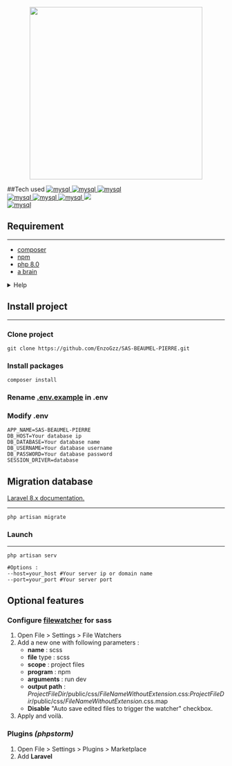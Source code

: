 <p align="center"><a href="https://laravel.com/docs/8.x/"><img src="https://raw.githubusercontent.com/laravel/art/master/logo-lockup/5%20SVG/2%20CMYK/1%20Full%20Color/laravel-logolockup-cmyk-red.svg" width="400" alt=""></a></p>

##Tech used
<a href="https://www.php.net" target="_blank"> <img src="https://img.shields.io/badge/PHP-777BB4?style=for-the-badge&logo=php&logoColor=white" alt="mysql"/> </a> 
<a href="https://www.mysql.com/" target="_blank"> <img src="https://img.shields.io/badge/Laravel-FF2D20?style=for-the-badge&logo=laravel&logoColor=white" alt="mysql"/> </a> 
<a href="https://mariadb.org/" target="_blank"> <img src="https://img.shields.io/badge/MariaDB-003545?style=for-the-badge&logo=mariadb&logoColor=white" alt="mysql"/> </a> 
<br>
<a href="https://www.w3.org/html/" target="_blank"> <img src="https://img.shields.io/badge/HTML5-E34F26?style=for-the-badge&logo=html5&logoColor=white" alt="mysql"/> </a> 
<a href="https://sass-lang.com/" target="_blank"> <img src="https://img.shields.io/badge/Sass-CC6699?style=for-the-badge&logo=sass&logoColor=white" alt="mysql"/> </a> 
<a href="https://www.w3schools.com/css/" target="_blank"> <img src="https://img.shields.io/badge/CSS3-1572B6?style=for-the-badge&logo=css3&logoColor=white" alt="mysql"/> </a> 
<a href="https://developer.mozilla.org/en-US/docs/Web/JavaScript" target="_blank"> <img src="https://img.shields.io/badge/JavaScript-323330?style=for-the-badge&logo=javascript&logoColor=F7DF1E"/> </a> 
<br>
<a href="https://laravel.com/" target="_blank"> <img src="https://img.shields.io/badge/Apache-D22128?style=for-the-badge&logo=Apache&logoColor=white" alt="mysql"/> </a> 

## Requirement
***
- [composer](https://getcomposer.org/download/)
- [npm](https://www.npmjs.com/)
- [php 8.0](https://www.php.net/archive/2021.php#2021-12-16-2)
- [a brain](https://www.lifehack.org/859314/think-smart)
<details>
  <summary>Help</summary>

## How to install PHP _(rookie section)_
- #### Windows
    - ##### WAMP
      Download [WAMP 3.2.6](https://www.wampserver.com/) or update with [PHP 8.0.14](https://sourceforge.net/projects/wampserver/files/WampServer%203/WampServer%203.0.0/Addons/Php/wampserver3_x64_addon_php8.0.14.exe/download)

    - #### Linux
        - ##### Debian - Ubuntu and branch
          Add PHP repository
          ```shell
          sudo add-apt-repository ppa:ondrej/php
          sudo apt update
          ```
          Install PHP with extensions
          ```shell
          sudo apt install php8.0
          sudo apt install php8.1-{bcmath,xml,fpm,mysql,zip,intl,ldap,gd,cli,bz2,curl,mbstring,pgsql,opcache,soap,cgi}
          ```
          Change your PHP version
          ```shell
          sudo update-alternatives --config php
          ```
</details>

  

## Install project
***

### Clone project
```
git clone https://github.com/EnzoGzz/SAS-BEAUMEL-PIERRE.git
```

### Install packages
```
composer install
```

### Rename [.env.example](.env) in .env
### Modify .env
```dotenv
APP_NAME=SAS-BEAUMEL-PIERRE
DB_HOST=Your database ip
DB_DATABASE=Your database name
DB_USERNAME=Your database username
DB_PASSWORD=Your database password
SESSION_DRIVER=database
```

## Migration database
[Laravel 8.x documentation.](https://laravel.com/docs/8.x/migrations)
***
```shell
php artisan migrate
```

### Launch
***
```shell
php artisan serv

#Options :
--host=your_host #Your server ip or domain name
--port=your_port #Your server port
```

## Optional features

### Configure [filewatcher](https://www.jetbrains.com/help/phpstorm/using-file-watchers.html) for sass
1. Open File > Settings > File Watchers
2. Add a new one with following parameters :
   - **name** : scss
   - **file** type : scss
   - **scope** : project files
   - **program** : npm
   - **arguments** : run dev
   - **output path** : $ProjectFileDir$/public/css/$FileNameWithoutExtension$.css:$ProjectFileDir$/public/css/$FileNameWithoutExtension$.css.map
   - **Disable** "Auto save edited files to trigger the watcher" checkbox.
3. Apply and voilà.

### Plugins _(phpstorm)_
1. Open File > Settings > Plugins > Marketplace
2. Add **Laravel**
